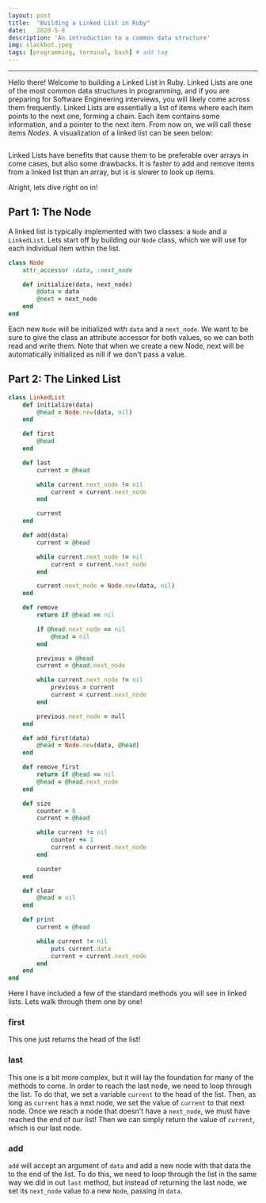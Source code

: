 ```yaml
---
layout: post
title:  "Building a Linked List in Ruby"
date:   2020-5-8
description: 'An introduction to a common data structure'
img: slackbot.jpeg
tags: [programming, terminal, bash] # add tag
---
```

---

Hello there! Welcome to building a Linked List in Ruby. Linked Lists are one of the most common data structures in programming, and if you are preparing for Software Engineering interviews, you will likely come across them frequently. Linked Lists are essentially a list of items where each item points to the next one, forming a chain. Each item contains some information, and a pointer to the next item. From now on, we will call these items *Nodes*. A visualization of a linked list can be seen below:

![]()

Linked Lists have benefits that cause them to be preferable over arrays in come cases, but also some drawbacks. It is faster to add and remove items from a linked list than an array, but is is slower to look up items.

Alright, lets dive right on in!

## Part 1: The Node

A linked list is typically implemented with two classes: a `Node` and a `LinkedList`. Lets start off by building our `Node` class, which we will use for each individual item within the list.

```ruby
class Node
    attr_accessor :data, :next_node

    def initialize(data, next_node)
        @data = data
        @next = next_node
    end
end
```

Each new `Node` will be initialized with `data` and a `next_node`. We want to be sure to give the class an attribute accessor for both values, so we can both read and write them. Note that when we create a new Node, next will be automatically initialized as nill if we don't pass a value.

## Part 2: The Linked List

```ruby
class LinkedList
    def initialize(data)
        @head = Node.new(data, nil)
    end

    def first
        @head
    end

    def last
        current = @head

        while current.next_node != nil
            current = current.next_node
        end

        current
    end

    def add(data)
        current = @head

        while current.next_node != nil
            current = current.next_node
        end

        current.next_node = Node.new(data, nil)
    end

    def remove
        return if @head == nil

        if @head.next_node == nil
            @head = nil
        end

        previous = @head
        current = @head.next_node

        while current.next_node != nil
            previous = current
            current = current.next_node
        end

        previous.next_node = null
    end

    def add_first(data)
        @head = Node.new(data, @head)
    end

    def remove_first
        return if @head == nil
        @head = @head.next_node
    end

    def size
        counter = 0
        current = @head

        while current != nil
            counter += 1
            current = current.next_node
        end

        counter
    end

    def clear
        @head = nil
    end

    def print
        current = @head

        while current != nil
            puts current.data
            current = current.next_node
        end
    end
end
```

Here I have included a few of the standard methods you will see in linked lists. Lets walk through them one by one!

### first

This one just returns the head of the list!

### last

This one is a bit more complex, but it will lay the foundation for many of the methods to come. In order to reach the last node, we need to loop through the list. To do that, we set a variable `current` to the head of the list. Then, as long as `current` has a next node, we set the value of `current` to that next node. Once we reach a node that doesn't have a `next_node`, we must have reached the end of our list! Then we can simply return the value of `current`, which is our last node.

### add

`add` will accept an argument of `data` and add a new node with that data the to the end of the list. To do this, we need to loop through the list in the same way we did in out `last` method, but instead of returning the last node, we set its `next_node` value to a new `Node`, passing in `data`.
